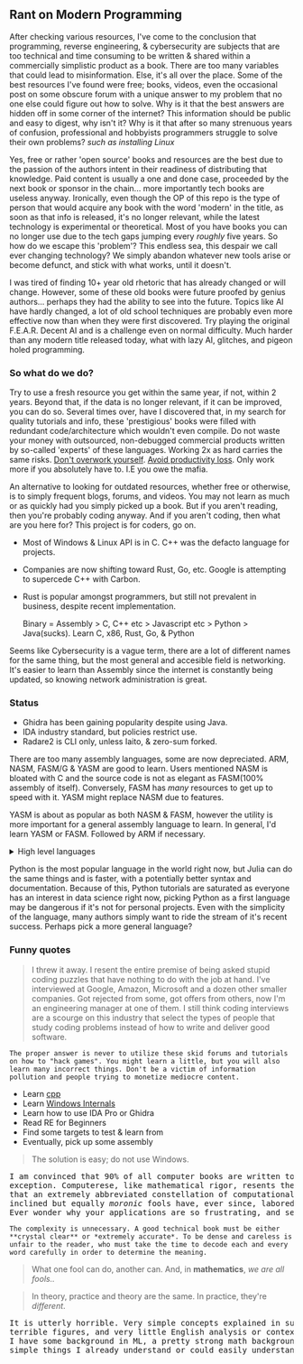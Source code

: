 ## Rant on Modern Programming

After checking various resources, I've come to the conclusion that programming, reverse engineering, & cybersecurity are subjects that are too technical and time consuming to be written & shared within a commercially simplistic product as a book. There are too many variables that could lead to misinformation. Else, it's all over the place. Some of the best resources I've found were free; books, videos, even the occasional post on some obscure forum with a unique answer to my problem that no one else could figure out how to solve. Why is it that the best answers are hidden off in some corner of the internet? This information should be public and easy to digest, why isn't it? Why is it that after so many strenuous years of confusion, professional and hobbyists programmers struggle to solve their own problems? *such as installing Linux*

Yes, free or rather 'open source' books and resources are the best due to the passion of the authors intent in their readiness of distributing that knowledge. Paid content is usually a one and done case, proceeded by the next book or sponsor in the chain... more importantly tech books are useless anyway. Ironically, even though the OP of this repo is the type of person that would acquire any book with the word 'modern' in the title, as soon as that info is released, it's no longer relevant, while the latest technology is experimental or theoretical. Most of you have books you can no longer use due to the tech gaps jumping every *roughly* five years. So how do we escape this 'problem'? This endless sea, this despair we call ever changing technology? We simply abandon whatever new tools arise or become defunct, and stick with what works, until it doesn't.

I was tired of finding 10+ year old rhetoric that has already changed or will change. However, some of these old books were future proofed by genius authors... perhaps they had the ability to see into the future. Topics like AI have hardly changed, a lot of old school techniques are probably even more effective now than when they were first discovered. Try playing the original F.E.A.R. Decent AI and is a challenge even on normal difficulty. Much harder than any modern title released today, what with lazy AI, glitches, and pigeon holed programming. 

### So what do we do?

Try to use a fresh resource you get within the same year, if not, within 2 years. Beyond that, if the data is no longer relevant, if it can be improved, you can do so. Several times over, have I discovered that, in my search for quality tutorials and info, these 'prestigious' books were filled with redundant code/architecture which wouldn't even compile. Do not waste your money with outsourced, non-debugged commercial products written by so-called 'experts' of these languages. Working 2x as hard carries the same risks. <a href="https://www.atlassian.com/blog/productivity/this-is-how-many-hours-you-should-really-be-working">Don't overwork yourself</a>. <a href="https://www.cnbc.com/2015/01/26/working-more-than-50-hours-makes-you-less-productive.html">Avoid productivity loss</a>. Only work more if you absolutely have to. I.E you owe the mafia. 

An alternative to looking for outdated resources, whether free or otherwise, is to simply frequent blogs, forums, and videos. You may not learn as much or as quickly had you
simply picked up a book. But if you aren't reading, then you're probably coding anyway. And if you aren't coding, then what are you here for? This project is for coders, go on.

* Most of Windows & Linux API is in C. C++ was the defacto language for projects.
* Companies are now shifting toward Rust, Go, etc. Google is attempting to supercede C++ with Carbon.
* Rust is popular amongst programmers, but still not prevalent in business, despite recent implementation.

  Binary = Assembly > C, C++ etc > Javascript etc > Python > Java(sucks). 
Learn C, x86, Rust, Go, & Python

Seems like Cybersecurity is a vague term, there are a lot of different names for the same thing, but the most general and accesible field is networking. It's easier to learn than Assembly since the internet is constantly being updated, so knowing network administration is great.

### Status

* Ghidra has been gaining popularity despite using Java.
* IDA industry standard, but policies restrict use.
* Radare2 is CLI only, unless Iaito, & zero-sum forked. 

There are too many assembly languages, some are now depreciated.
ARM, NASM, FASM/G & YASM are good to learn. Users mentioned NASM is bloated with C and the source code is not as elegant as FASM(100% assembly of itself).
Conversely, FASM has *many* resources to get up to speed with it. YASM might replace NASM due to features.

YASM is about as popular as both NASM & FASM, however the utility is more important for a
general assembly language to learn. In general, I'd learn YASM or FASM. Followed by ARM if necessary.

<details><summary>High level languages</summary> 

Personal Recommendation:
Learn C, C++, and Python, then [Rust](https://github.com/anshulrgoyal/rust-web-developer-roadmap)/[Go](https://roadmap.sh/golang)

You'll need C and C++ for legacy hardware, games, and Windows stuff.
Python is just good to have. Rust is convienent, powerful, it might replace C/C++
'Go' for the same reasons, it's another modern language to know that may transition over into Carbon's release.

Go is easier to learn than Rust due to simplicity, but it 
also has similiar effectiveness to Rust and C. (Meaning it's faster than
Python). </details>

Python is the most popular language in the world right now, but Julia can do the same things and is faster, with a potentially better syntax and documentation.
Because of this, Python tutorials are saturated as everyone has an interest in data science right now, picking Python as a first language may be dangerous if it's 
not for personal projects. Even with the simplicity of the language, many authors simply want to ride the stream of it's recent success. Perhaps pick a more general language?

### Funny quotes

> I threw it away. I resent the entire premise of being asked stupid coding puzzles that have nothing to do with the job at hand. I've interviewed at Google, Amazon, Microsoft and a dozen other smaller companies. Got rejected from some, got offers from others, now I'm an engineering manager at one of them. I still think coding interviews are a scourge on this industry that select the types of people that study coding problems instead of how to write and deliver good software.

``` The proper answer is never to utilize these skid forums and tutorials on how to "hack games". You might learn a little, but you will also learn many incorrect things. Don't be a victim of information pollution and people trying to monetize mediocre content. ```

  * Learn [cpp](https://www.learncpp.com/)
  * Learn [Windows Internals](https://www.amazon.com/Windows-Kernel-Programming-Pavel-Yosifovich/dp/B0BW2X91L2/)
  * Learn how to use IDA Pro or Ghidra
  * Read RE for Beginners
  * Find some targets to test & learn from
  * Eventually, pick up some assembly 

> The solution is easy; do not use Windows. 
<pre>I am convinced that 90% of all computer books are written to obscure a fairly straightforward subject, and <a href="https://www.amazon.com/product-reviews/1118290275">this one</a> is no 
exception. Computerese, like mathematical rigor, resents the practical nature of its chosen study. Turing proved way back 
that an extremely abbreviated constellation of computational constructs can solve any problem -- and the world's mathematically 
inclined but equally <em>moronic</em> fools have, ever since, labored hard and diligently to heap confusion over this simplicity. 
Ever wonder why your applications are so frustrating, and seem to become moreso with every update and reincarnation? Read this book.
</pre> 

```The complexity is unnecessary. A good technical book must be either **crystal clear** or *extremely accurate*. To be dense and careless is unfair to the reader, who must take the time to decode each and every word carefully in order to determine the meaning.```

> What one fool can do, another can. And, in **mathematics**, *we are all fools..*

> In theory, practice and theory are the same. In practice, they're *different*.

<pre>It is utterly horrible. Very simple concepts explained in such a way as to make them confusing, with strange notation, 
terrible figures, and very little English analysis or context. I only read the first thirty pages, but oh man were they bad. 
I have some background in ML, a pretty strong math background, and a PhD in biophysics, and there is nothing I hate more than 
simple things I already understand or could easily understand, explained so as to be incomprehensible.
</pre> 
